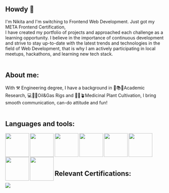 ## Howdy 👋

I'm Nikita and I'm switching to Frontend Web Development. Just got my META Frontend Certification,  
I have created my portfolio of projects and approached each challenge as a learning opportunity.
I believe in the importance of continuous development and strive to stay up-to-date with the
latest trends and technologies in the field of Web Development, that is why I am actively
participating in local meetups, hackathons, and learning new tech stack. <br /><br />

## About me:
With ⚒️ Engineering degree, I have a background in 🔬📚🥼Academic Research, 💻🔧🧰Oil&Gas Rigs and 🌱🍁🪴Medicinal Plant Cultivation, 
I bring smooth communication, can-do attitude and fun!<br /><br />

## Languages and tools: 
<div>
<img src="https://cdn.jsdelivr.net/gh/devicons/devicon/icons/html5/html5-plain.svg" width="75px" align="left" />
<img src="https://cdn.jsdelivr.net/gh/devicons/devicon/icons/css3/css3-plain.svg" width="75px" align="left" />
<img src="https://cdn.jsdelivr.net/gh/devicons/devicon/icons/javascript/javascript-plain.svg" width="75px" align="left" />
<img src="https://cdn.jsdelivr.net/gh/devicons/devicon/icons/bootstrap/bootstrap-plain.svg" width="75px" align="left" />
<img src="https://cdn.jsdelivr.net/gh/devicons/devicon/icons/git/git-plain.svg" width="75px" align="left" />
<img src="https://cdn.jsdelivr.net/gh/devicons/devicon/icons/figma/figma-original.svg" width="75px" align="left" />
<img src="https://cdn.jsdelivr.net/gh/devicons/devicon/icons/tailwindcss/tailwindcss-plain.svg" width="75px" align="left" />  
<img src="https://cdn.jsdelivr.net/gh/devicons/devicon/icons/react/react-original.svg" width="75px" align="left" />   
</div><br /><br /><br /><br /><br />
   
## Relevant Certifications: 
<img src="https://user-images.githubusercontent.com/116308322/217586498-dbb19648-4527-425c-809f-ffe7b4fc9d37.png"  align="left" />

 
          
          


